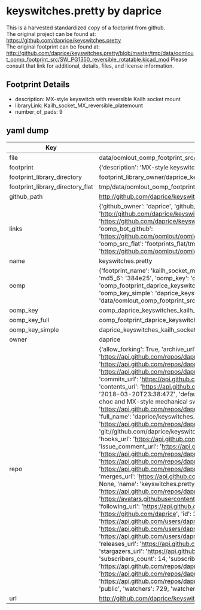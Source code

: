 # keyswitches.pretty by daprice  
This is a harvested standardized copy of a footprint from github.  
The original project can be found at:  
https://github.com/daprice/keyswitches.pretty  
The original footprint can be found at:
http://github.com/daprice/keyswitches.pretty/blob/master/tmp/data/oomlout_oomp_footprint_src/SW_PG1350_reversible_rotatable.kicad_mod
Please consult that link for additional, details, files, and license information.  
## Footprint Details
* description: MX-style keyswitch with reversible Kailh socket mount  
* libraryLink: Kailh_socket_MX_reversible_platemount  
* number_of_pads: 9  
## yaml dump  
| Key | Value |  
| --- | --- |  
| file | data/oomlout_oomp_footprint_src/keyswitches.pretty/Kailh_socket_MX_reversible_platemount.kicad_mod |  
| footprint | {'description': 'MX-style keyswitch with reversible Kailh socket mount', 'libraryLink': 'Kailh_socket_MX_reversible_platemount', 'number_of_pads': 9} |  
| footprint_library_directory | footprint_library_owner/daprice_keyswitches.pretty |  
| footprint_library_directory_flat | tmp/data/oomlout_oomp_footprint_src/footprints_flat/daprice_keyswitches_kailh_socket_mx_reversible_platemount/working |  
| github_path | http://github.com/daprice/keyswitches.pretty/blob/master/tmp/data/oomlout_oomp_footprint_src/Kailh_socket_MX_reversible_platemount.kicad_mod |  
| links | {'github_owner': 'daprice', 'github_repo_name': 'keyswitches.pretty', 'github_src': 'http://github.com/daprice/keyswitches.pretty/blob/master/tmp/data/oomlout_oomp_footprint_src/SW_PG1350_reversible_rotatable.kicad_mod', 'github_src_repo': 'https://github.com/daprice/keyswitches.pretty', 'oomp_bot': 'tmp/data/oomlout_oomp_footprint_src/footprints/daprice_keyswitches_kailh_socket_mx_reversible_platemount/working', 'oomp_bot_github': 'https://github.com/oomlout/oomlout_oomp_footprint_bot/tree/main/tmp/data/oomlout_oomp_footprint_src/footprints/daprice_keyswitches_kailh_socket_mx_reversible_platemount/working', 'oomp_src_flat': 'footprints_flat/tmp/data/oomlout_oomp_footprint_src/footprints_flat/daprice_keyswitches_kailh_socket_mx_reversible_platemount/working', 'oomp_src_flat_github': 'https://github.com/oomlout/oomlout_oomp_footprint_src/tree/main/tmp/data/oomlout_oomp_footprint_src/footprints_flat/daprice_keyswitches_kailh_socket_mx_reversible_platemount/working'} |  
| name | keyswitches.pretty |  
| oomp | {'footprint_name': 'kailh_socket_mx_reversible_platemount', 'library_name': 'keyswitches', 'md5': '384e25e2f4da91400384f269a657779a', 'md5_10': '384e25e2f4', 'md5_5': '384e2', 'md5_6': '384e25', 'oomp_key': 'oomp_daprice_keyswitches_kailh_socket_mx_reversible_platemount', 'oomp_key_extra': 'oomp_footprint_daprice_keyswitches_kailh_socket_mx_reversible_platemount', 'oomp_key_full': 'oomp_footprint_daprice_keyswitches_kailh_socket_mx_reversible_platemount_384e25', 'oomp_key_simple': 'daprice_keyswitches_kailh_socket_mx_reversible_platemount', 'original_filename': 'data/oomlout_oomp_footprint_src/keyswitches.pretty/Kailh_socket_MX_reversible_platemount.kicad_mod', 'owner_name': 'daprice'} |  
| oomp_key | oomp_daprice_keyswitches_kailh_socket_mx_reversible_platemount |  
| oomp_key_full | oomp_footprint_daprice_keyswitches_kailh_socket_mx_reversible_platemount |  
| oomp_key_simple | daprice_keyswitches_kailh_socket_mx_reversible_platemount |  
| owner | daprice |  
| repo | {'allow_forking': True, 'archive_url': 'https://api.github.com/repos/daprice/keyswitches.pretty/{archive_format}{/ref}', 'archived': False, 'assignees_url': 'https://api.github.com/repos/daprice/keyswitches.pretty/assignees{/user}', 'blobs_url': 'https://api.github.com/repos/daprice/keyswitches.pretty/git/blobs{/sha}', 'branches_url': 'https://api.github.com/repos/daprice/keyswitches.pretty/branches{/branch}', 'clone_url': 'https://github.com/daprice/keyswitches.pretty.git', 'collaborators_url': 'https://api.github.com/repos/daprice/keyswitches.pretty/collaborators{/collaborator}', 'comments_url': 'https://api.github.com/repos/daprice/keyswitches.pretty/comments{/number}', 'commits_url': 'https://api.github.com/repos/daprice/keyswitches.pretty/commits{/sha}', 'compare_url': 'https://api.github.com/repos/daprice/keyswitches.pretty/compare/{base}...{head}', 'contents_url': 'https://api.github.com/repos/daprice/keyswitches.pretty/contents/{+path}', 'contributors_url': 'https://api.github.com/repos/daprice/keyswitches.pretty/contributors', 'created_at': '2018-03-20T23:38:47Z', 'default_branch': 'master', 'deployments_url': 'https://api.github.com/repos/daprice/keyswitches.pretty/deployments', 'description': 'KiCAD footprint library for kailh choc and MX-style mechanical switches and their associated sockets', 'disabled': False, 'downloads_url': 'https://api.github.com/repos/daprice/keyswitches.pretty/downloads', 'events_url': 'https://api.github.com/repos/daprice/keyswitches.pretty/events', 'fork': False, 'forks': 64, 'forks_count': 64, 'forks_url': 'https://api.github.com/repos/daprice/keyswitches.pretty/forks', 'full_name': 'daprice/keyswitches.pretty', 'git_commits_url': 'https://api.github.com/repos/daprice/keyswitches.pretty/git/commits{/sha}', 'git_refs_url': 'https://api.github.com/repos/daprice/keyswitches.pretty/git/refs{/sha}', 'git_tags_url': 'https://api.github.com/repos/daprice/keyswitches.pretty/git/tags{/sha}', 'git_url': 'git://github.com/daprice/keyswitches.pretty.git', 'has_discussions': False, 'has_downloads': True, 'has_issues': True, 'has_pages': False, 'has_projects': True, 'has_wiki': True, 'homepage': '', 'hooks_url': 'https://api.github.com/repos/daprice/keyswitches.pretty/hooks', 'html_url': 'https://github.com/daprice/keyswitches.pretty', 'id': 126096628, 'is_template': False, 'issue_comment_url': 'https://api.github.com/repos/daprice/keyswitches.pretty/issues/comments{/number}', 'issue_events_url': 'https://api.github.com/repos/daprice/keyswitches.pretty/issues/events{/number}', 'issues_url': 'https://api.github.com/repos/daprice/keyswitches.pretty/issues{/number}', 'keys_url': 'https://api.github.com/repos/daprice/keyswitches.pretty/keys{/key_id}', 'labels_url': 'https://api.github.com/repos/daprice/keyswitches.pretty/labels{/name}', 'language': None, 'languages_url': 'https://api.github.com/repos/daprice/keyswitches.pretty/languages', 'license': {'key': 'other', 'name': 'Other', 'node_id': 'MDc6TGljZW5zZTA=', 'spdx_id': 'NOASSERTION', 'url': None}, 'merges_url': 'https://api.github.com/repos/daprice/keyswitches.pretty/merges', 'milestones_url': 'https://api.github.com/repos/daprice/keyswitches.pretty/milestones{/number}', 'mirror_url': None, 'name': 'keyswitches.pretty', 'network_count': 64, 'node_id': 'MDEwOlJlcG9zaXRvcnkxMjYwOTY2Mjg=', 'notifications_url': 'https://api.github.com/repos/daprice/keyswitches.pretty/notifications{?since,all,participating}', 'open_issues': 5, 'open_issues_count': 5, 'owner': {'avatar_url': 'https://avatars.githubusercontent.com/u/3615519?v=4', 'events_url': 'https://api.github.com/users/daprice/events{/privacy}', 'followers_url': 'https://api.github.com/users/daprice/followers', 'following_url': 'https://api.github.com/users/daprice/following{/other_user}', 'gists_url': 'https://api.github.com/users/daprice/gists{/gist_id}', 'gravatar_id': '', 'html_url': 'https://github.com/daprice', 'id': 3615519, 'login': 'daprice', 'node_id': 'MDQ6VXNlcjM2MTU1MTk=', 'organizations_url': 'https://api.github.com/users/daprice/orgs', 'received_events_url': 'https://api.github.com/users/daprice/received_events', 'repos_url': 'https://api.github.com/users/daprice/repos', 'site_admin': False, 'starred_url': 'https://api.github.com/users/daprice/starred{/owner}{/repo}', 'subscriptions_url': 'https://api.github.com/users/daprice/subscriptions', 'type': 'User', 'url': 'https://api.github.com/users/daprice'}, 'private': False, 'pulls_url': 'https://api.github.com/repos/daprice/keyswitches.pretty/pulls{/number}', 'pushed_at': '2021-10-20T22:38:20Z', 'releases_url': 'https://api.github.com/repos/daprice/keyswitches.pretty/releases{/id}', 'size': 1855, 'ssh_url': 'git@github.com:daprice/keyswitches.pretty.git', 'stargazers_count': 729, 'stargazers_url': 'https://api.github.com/repos/daprice/keyswitches.pretty/stargazers', 'statuses_url': 'https://api.github.com/repos/daprice/keyswitches.pretty/statuses/{sha}', 'subscribers_count': 14, 'subscribers_url': 'https://api.github.com/repos/daprice/keyswitches.pretty/subscribers', 'subscription_url': 'https://api.github.com/repos/daprice/keyswitches.pretty/subscription', 'svn_url': 'https://github.com/daprice/keyswitches.pretty', 'tags_url': 'https://api.github.com/repos/daprice/keyswitches.pretty/tags', 'teams_url': 'https://api.github.com/repos/daprice/keyswitches.pretty/teams', 'temp_clone_token': None, 'topics': [], 'trees_url': 'https://api.github.com/repos/daprice/keyswitches.pretty/git/trees{/sha}', 'updated_at': '2023-09-18T02:38:09Z', 'url': 'https://api.github.com/repos/daprice/keyswitches.pretty', 'visibility': 'public', 'watchers': 729, 'watchers_count': 729, 'web_commit_signoff_required': False} |  
| url | http://github.com/daprice/keyswitches.pretty |  

